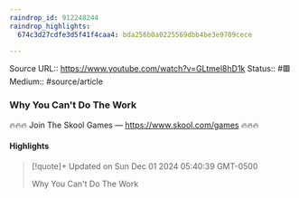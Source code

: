 ```yaml
---
raindrop_id: 912248244
raindrop_highlights:
  674c3d27cdfe3d5f41f4caa4: bda256b0a0225569dbb4be3e9709cece

---
```


Source URL:: https://www.youtube.com/watch?v=GLtmel8hD1k
Status:: #🟥
Medium:: #source/article


### Why You Can&#39;t Do The Work

🔥🔥🔥 Join The Skool Games — https://www.skool.com/games 🔥🔥🔥

#### Highlights

> [!quote]+ Updated on Sun Dec 01 2024 05:40:39 GMT-0500
>
> Why You Can&#39;t Do The Work
